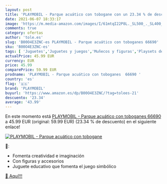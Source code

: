 ```yaml
---
layout: post
title: 'PLAYMOBIL - Parque acuático con tobogane con un 23.34 % de descuento'
date: 2021-06-07 18:33:17
image: 'https://m.media-amazon.com/images/I/61mtqI22P8L._SL500_._SL400_.jpg'
comments: true
category: ofertas
author: 'tole.es'
slug: 'B00O4E3ZNC-es PLAYMOBIL - Parque acuático con toboganes 66690'
sku: 'B00O4E3ZNC-es'
tags: [ 'Juguetes','Juguetes y juegos','Muñecos y figuras','Playsets de figuras de juguete para niños','playmobil', ]
actualPrice: 45.99 EUR
currency: EUR
price: 45.99
comparePrice: 59.99 EUR
prodname: 'PLAYMOBIL - Parque acuático con toboganes  66690 '
country: 'es'
flag: '🇪🇸'
brand: 'PLAYMOBIL'
buyurl: 'https://www.amazon.es/dp/B00O4E3ZNC/?tag=tolees-21'
descuento: '23.34'
average: '43.99'
---
```


En este momento está [PLAYMOBIL - Parque acuático con toboganes  66690 ](https://www.amazon.es/dp/B00O4E3ZNC/?tag=tolees-21) a 45.99 EUR (original: 59.99 EUR) (23.34 %  de descuento) en el siguiente enlace!

[![PLAYMOBIL - Parque acuático con tobogane](https://m.media-amazon.com/images/I/61mtqI22P8L._SL500_._SL400_.jpg)](https://www.amazon.es/dp/B00O4E3ZNC/?tag=tolees-21)

🔎:

- Fomenta creatividad e imaginación
- Con figuras y accesorios
- Juguete educativo que fomenta el juego simbólico

[🛒 Aquí!!!](https://www.amazon.es/dp/B00O4E3ZNC/?tag=tolees-21)

